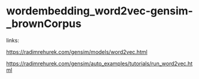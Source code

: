 # wordembedding_word2vec-gensim-_brownCorpus

links:

https://radimrehurek.com/gensim/models/word2vec.html

https://radimrehurek.com/gensim/auto_examples/tutorials/run_word2vec.html
